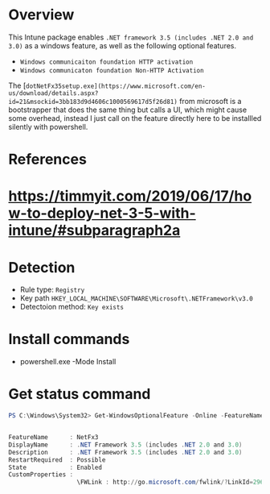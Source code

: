 # Overview
This Intune package enables `.NET framework 3.5 (includes .NET 2.0 and 3.0)` as a windows feature, as well as the following optional features.
- `Windows communicaiton foundation HTTP activation`
- `Windows communicaton foundation Non-HTTP Activation`

The [`dotNetFx35setup.exe](https://www.microsoft.com/en-us/download/details.aspx?id=21&msockid=3bb183d9d4606c1000569617d5f26d81)` from microsoft is a bootstrapper that does the same thing but calls a UI, which might cause some overhead, instead I just call on the feature directly here to be installled silently with powershell.

# References

# https://timmyit.com/2019/06/17/how-to-deploy-net-3-5-with-intune/#subparagraph2a


# Detection
 - Rule type: `Registry`
 - Key path `HKEY_LOCAL_MACHINE\SOFTWARE\Microsoft\.NETFramework\v3.0`
 - Detectoion method:  `Key exists`

# Install commands
-  powershell.exe -Mode Install


# Get status command

```powershell
PS C:\Windows\System32> Get-WindowsOptionalFeature -Online -FeatureName "NetFx3"


FeatureName      : NetFx3
DisplayName      : .NET Framework 3.5 (includes .NET 2.0 and 3.0)
Description      : .NET Framework 3.5 (includes .NET 2.0 and 3.0)
RestartRequired  : Possible
State            : Enabled
CustomProperties :
                   \FWLink : http://go.microsoft.com/fwlink/?LinkId=296822
```

